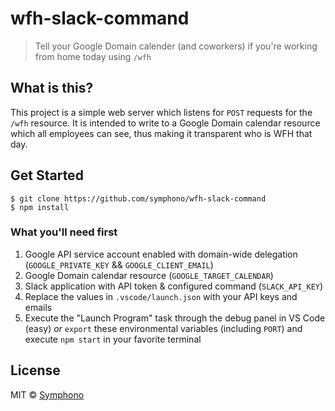 # wfh-slack-command

> Tell your Google Domain calender (and coworkers) if you're working from home today using `/wfh`

## What is this?
This project is a simple web server which listens for `POST` requests for the `/wfh` resource. It is intended to write to a Google Domain calendar resource which all employees can see, thus making it transparent who is WFH that day.

## Get Started

```
$ git clone https://github.com/symphono/wfh-slack-command
$ npm install
```

### What you'll need first

1. Google API service account enabled with domain-wide delegation (`GOOGLE_PRIVATE_KEY` && `GOOGLE_CLIENT_EMAIL`)
1. Google Domain calendar resource (`GOOGLE_TARGET_CALENDAR`)
1. Slack application with API token & configured command (`SLACK_API_KEY`)
1. Replace the values in `.vscode/launch.json` with your API keys and emails
1. Execute the "Launch Program" task through the debug panel in VS Code (easy) _or_ `export` these environmental variables (including `PORT`) and execute `npm start` in your favorite terminal


## License

MIT © [Symphono](https://symphono.com)